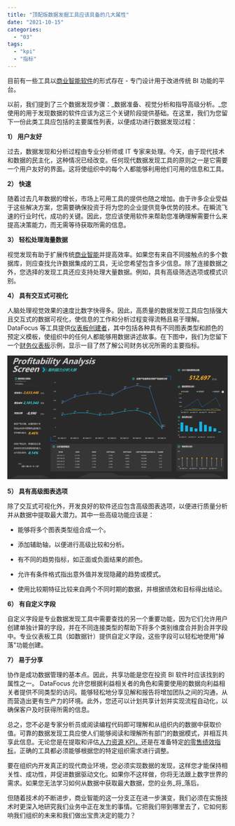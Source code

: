 ```yaml
---
title: "顶配版数据发掘工具应该具备的几大属性"
date: "2021-10-15"
categories: 
  - "03"
tags: 
  - "kpi"
  - "指标"
---
```


目前有一些工具以[商业智能软件](https://www.datafocus.ai/)的形式存在 - 专门设计用于改进传统 BI 功能的平台。

以前，我们提到了三个数据发现步骤：_数据准备、视觉分析和指导高级分析。_您使用的用于发现数据的软件应该为这三个关键阶段提供基础。在这里，我们为您留下一份此类工具应包括的主要属性列表，以便成功进行数据发现过程：

**1） 用户友好**

过去，数据发现和分析过程由专业分析师或 IT 专家来处理。今天，由于现代技术和数据的民主化，这种情况已经改变。任何现代数据发现工具的原则之一是它需要一个用户友好的界面。这将使组织中的每个人都能够利用他们可用的信息和工具。

**2） 快速**

随着过去几年数据的增长，市场上可用工具的提供也随之增加。由于许多企业受益于这些解决方案，您需要确保投资于将为您的企业提供竞争优势的技术。在瞬流飞速的行业时代，成功的关键。因此，您应该使用软件来帮助您准确理解需要什么来提高决策能力，而无需等待获取所需的信息。

**3） 轻松处理海量数据**

视觉发现有助于扩展传统[商业智能](https://www.datafocus.ai/)并提高效率。如果您有来自不同接触点的多个数据库，则应查找允许数据集成的工具，无论您希望包含多少信息。除了连接数据之外，您选择的发现工具还应支持处理大量数据。例如，具有高级筛选选项或模式识别。

**4） 具有交互式可视化**

人脑处理视觉效果的速度比数字快得多。因此，高质量的数据发现工具应包括强大且交互式的数据可视化，使信息的工作和分析过程变得流畅且易于理解。DataFocus 等工具提供[仪表板创建者](https://www.datafocus.ai/)，其中包括各种具有不同图表类型和颜色的预定义模板，使组织中的任何人都能够用数据讲述故事。在下图中，我们为您留下一个[财务仪表板](https://www.datafocus.ai/)示例，显示一目了然了解公司财务状况所需的主要指标。

![](images/图22-15盈利能力分析大屏.png)

**5） 具有高级图表选项**

除了交互式可视化外，开发良好的软件还应包含高级图表选项，以便进行质量分析并从数据中提取最大潜力。其中一些高级功能应该是：

- 能够将多个图表类型组合成一个。
    
- 添加辅助轴，以便进行高级比较和分析。
    
- 有不同的趋势指标，如正面或负面结果的颜色。
    
- 允许有条件格式指出意外值并发现隐藏的趋势或模式。
    
- 使用比较期特征比较来自两个不同时期的数据，并根据绩效和目标得出结论。
    

**6） 有自定义字段**

自定义字段是专业数据发现工具中需要查找的另一个重要功能，因为它们允许用户创建单独计算的字段，并在不同连接类型的帮助下将多个类别维度合并到合并字段中。专业仪表板工具（如数据针）提供自定义字段，这些字段可以轻松地使用"掉落"功能创建。

**7） 易于分享**

协作是成功数据管理的基本点。因此，共享功能是您在投资 BI 软件时应该找到的属性之一。 DataFocus 允许您根据利益相关者的角色和需要使用的数据向利益相关者提供不同类型的访问。能够轻松地分享见解和报告将增加团队之间的沟通，从而营造出更有生产力的环境。此外，您还可以计划共享计划并实现流程自动化，以确保客户及时获得所需的信息。

总之，您不必是专家分析员或阅读编程代码即可理解和从组织内的数据中获取价值。可靠的数据发现工具应使人们能够阅读和理解所有部门的数据模式，并相互共享此信息。无论您是在提取和评估[人力资源 KPI，](https://www.datafocus.ai/)还是在准备特定[的零售绩效指标](https://www.datafocus.ai/)，正确的工具都必须能够根据您的特定组织需求进行调整。

要在组织内开发真正的现代商业环境，您必须实现数据的发现，这样您才能保持相关性、成功性，并促进数据驱动文化。如果你不这样做，你将无法跟上数字世界的需求。如果您无法学习如何从数据中获取最大数据，您的业务_将_落后。

但随着技术的不断进步，商业智能的这一分支正在进一步演变，我们必须在实施技术时更深入地研究我们业务中正在发生的事情。它把我们带到哪里去了，它如何影响我们组织的未来和我们做出宝贵决定的能力？
